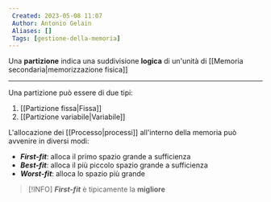 ```yaml
---
 Created: 2023-05-08 11:07
 Author: Antonio Gelain
 Aliases: []
 Tags: [gestione-della-memoria]
---
```


Una **partizione** indica una suddivisione **logica** di un'unità di [[Memoria secondaria|memorizzazione fisica]]

---

Una partizione può essere di due tipi:
1. [[Partizione fissa|Fissa]]
2. [[Partizione variabile|Variabile]]

L'allocazione dei [[Processo|processi]] all'interno della memoria può avvenire in diversi modi:
- ***First-fit***: alloca il primo spazio grande a sufficienza
- ***Best-fit***: alloca il più piccolo spazio grande a sufficienza
- ***Worst-fit***: alloca lo spazio più grande

>[!INFO] ***First-fit*** è tipicamente la **migliore**